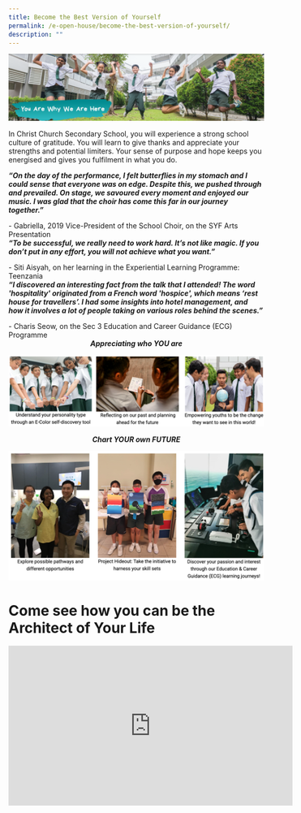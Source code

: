 ```yaml
---
title: Become the Best Version of Yourself
permalink: /e-open-house/become-the-best-version-of-yourself/
description: ""
---
```


![](/images/yawwah%20banner.png)

In Christ Church Secondary School, you will experience a strong school culture of gratitude. You will learn to give thanks and appreciate your strengths and potential limiters. Your sense of purpose and hope keeps you energised and gives you fulfilment in what you do. 

***“On the day of the performance, I felt butterflies in my stomach and I could sense that everyone was on edge. Despite this, we pushed through and prevailed. On stage, we savoured every moment and enjoyed our music. I was glad that the choir has come this far in our journey together.”***

<div>
<div style="float: right">
- Gabriella, 2019 Vice-President of the School Choir, on the SYF Arts Presentation
</div>
</div>

<br> 

***“To be successful, we really need to work hard. It’s not like magic. If you don’t put in any effort, you will not achieve what you want.”***

<div>
<div style="float: right">
- Siti Aisyah, on her learning in the Experiential Learning Programme: Teenzania 
</div>
</div>

<br>

***“I discovered an interesting fact from the talk that I attended! The word 'hospitality' originated from a French word 'hospice', which means ‘rest house for travellers’. I had some insights into hotel management, and how it involves a lot of people taking on various roles behind the scenes.”***

<div>
<div style="float: right">
- Charis Seow, on the Sec 3 Education and Career Guidance (ECG) Programme 
</div>
</div>

<br>

<center><strong><em>Appreciating who YOU are</em></strong></center>

![](/images/appreciate.png)

<center><strong><em>Chart YOUR own FUTURE</em></strong></center>

![](/images/cyof.png)

#  Come see how you can be the Architect of Your Life

<center><iframe width="560" height="315" src="https://www.youtube.com/embed/J2eHP0WGFK8" title="YouTube video player" frameborder="0" allow="accelerometer; autoplay; clipboard-write; encrypted-media; gyroscope; picture-in-picture" allowfullscreen></iframe></center>